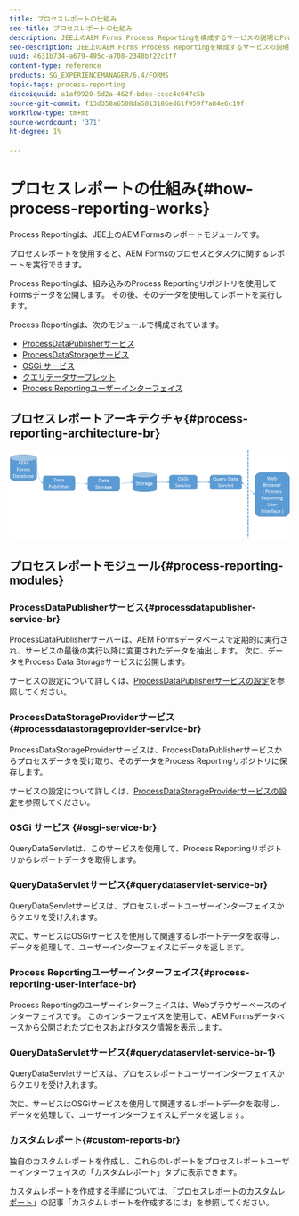 ```yaml
---
title: プロセスレポートの仕組み
seo-title: プロセスレポートの仕組み
description: JEE上のAEM Forms Process Reportingを構成するサービスの説明とProcess Reporting UIの概要
seo-description: JEE上のAEM Forms Process Reportingを構成するサービスの説明とProcess Reporting UIの概要
uuid: 4631b734-a679-495c-a708-2348bf22c1f7
content-type: reference
products: SG_EXPERIENCEMANAGER/6.4/FORMS
topic-tags: process-reporting
discoiquuid: a1af9920-5d2a-462f-bdee-ccec4c047c5b
source-git-commit: f13d358a6508da5813186ed61f959f7a84e6c19f
workflow-type: tm+mt
source-wordcount: '371'
ht-degree: 1%

---
```



# プロセスレポートの仕組み{#how-process-reporting-works}

Process Reportingは、JEE上のAEM Formsのレポートモジュールです。

プロセスレポートを使用すると、AEM Formsのプロセスとタスクに関するレポートを実行できます。

Process Reportingは、組み込みのProcess Reportingリポジトリを使用してFormsデータを公開します。 その後、そのデータを使用してレポートを実行します。

Process Reportingは、次のモジュールで構成されています。

* [ProcessDataPublisherサービス](/help/forms/using/process-reporting/process-reporting-architecture.md#p-processdatapublisher-service-br-p)
* [ProcessDataStorageサービス](/help/forms/using/process-reporting/process-reporting-architecture.md#p-processdatastorageprovider-service-br-p)
* [OSGi サービス](/help/forms/using/process-reporting/process-reporting-architecture.md#p-osgi-service-br-p)
* [クエリデータサーブレット](/help/forms/using/process-reporting/process-reporting-architecture.md#p-querydataservlet-service-br-p)
* [Process Reportingユーザーインターフェイス](/help/forms/using/process-reporting/process-reporting-architecture.md#p-process-reporting-user-interface-br-p)

## プロセスレポートアーキテクチャ{#process-reporting-architecture-br}

![processreportingarchitecture](assets/processreportingarchitecture.png)

## プロセスレポートモジュール{#process-reporting-modules}

### ProcessDataPublisherサービス{#processdatapublisher-service-br}

ProcessDataPublisherサーバーは、AEM Formsデータベースで定期的に実行され、サービスの最後の実行以降に変更されたデータを抽出します。 次に、データをProcess Data Storageサービスに公開します。

サービスの設定について詳しくは、[ProcessDataPublisherサービスの設定](/help/forms/using/process-reporting/install-start-process-reporting.md#p-reportconfiguration-service-p)を参照してください。

### ProcessDataStorageProviderサービス{#processdatastorageprovider-service-br}

ProcessDataStorageProviderサービスは、ProcessDataPublisherサービスからプロセスデータを受け取り、そのデータをProcess Reportingリポジトリに保存します。

サービスの設定について詳しくは、[ProcessDataStorageProviderサービスの設定](/help/forms/using/process-reporting/install-start-process-reporting.md#p-to-configure-the-process-reporting-repository-locations-p)を参照してください。

### OSGi サービス {#osgi-service-br}

QueryDataServletは、このサービスを使用して、Process Reportingリポジトリからレポートデータを取得します。

### QueryDataServletサービス{#querydataservlet-service-br}

QueryDataServletサービスは、プロセスレポートユーザーインターフェイスからクエリを受け入れます。

次に、サービスはOSGiサービスを使用して関連するレポートデータを取得し、データを処理して、ユーザーインターフェイスにデータを返します。

### Process Reportingユーザーインターフェイス{#process-reporting-user-interface-br}

Process Reportingのユーザーインターフェイスは、Webブラウザーベースのインターフェイスです。 このインターフェイスを使用して、AEM Formsデータベースから公開されたプロセスおよびタスク情報を表示します。

### QueryDataServletサービス{#querydataservlet-service-br-1}

QueryDataServletサービスは、プロセスレポートユーザーインターフェイスからクエリを受け入れます。

次に、サービスはOSGiサービスを使用して関連するレポートデータを取得し、データを処理して、ユーザーインターフェイスにデータを返します。

### カスタムレポート{#custom-reports-br}

独自のカスタムレポートを作成し、これらのレポートをプロセスレポートユーザーインターフェイスの「カスタムレポート」タブに表示できます。

カスタムレポートを作成する手順については、「[プロセスレポートのカスタムレポート](/help/forms/using/process-reporting/process-reporting-custom-reports.md)」の記事「カスタムレポートを作成するには」を参照してください。

